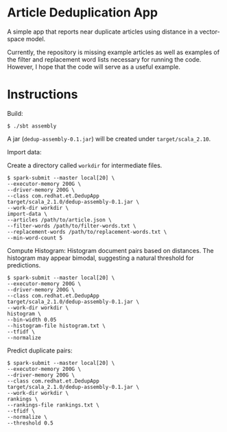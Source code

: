 # Article Deduplication App

A simple app that reports near duplicate articles using distance in a vector-space model.

Currently, the repository is missing example articles as well as examples of the filter and replacement word lists necessary for running the code. However, I hope that the code will serve as a useful example.

# Instructions

Build:

    $ ./sbt assembly

A jar (`dedup-assembly-0.1.jar`) will be created under `target/scala_2.10`.

Import data:

Create a directory called `workdir` for intermediate files.

    $ spark-submit --master local[20] \
    --executor-memory 200G \
    --driver-memory 200G \
    --class com.redhat.et.DedupApp
    target/scala_2.1.0/dedup-assembly-0.1.jar \
    --work-dir workdir \
    import-data \
    --articles /path/to/article.json \
    --filter-words /path/to/filter-words.txt \
    --replacement-words /path/to/replacement-words.txt \
    --min-word-count 5


Compute Histogram:
Histogram document pairs based on distances.  The histogram may appear bimodal, suggesting a natural threshold for predictions.

    $ spark-submit --master local[20] \
    --executor-memory 200G \
    --driver-memory 200G \
    --class com.redhat.et.DedupApp
    target/scala_2.1.0/dedup-assembly-0.1.jar \
    --work-dir workdir \
    histogram \
    --bin-width 0.05
    --histogram-file histogram.txt \
    --tfidf \
    --normalize

Predict duplicate pairs:

    $ spark-submit --master local[20] \
    --executor-memory 200G \
    --driver-memory 200G \
    --class com.redhat.et.DedupApp
    target/scala_2.1.0/dedup-assembly-0.1.jar \
    --work-dir workdir \
    rankings \
    --rankings-file rankings.txt \
    --tfidf \
    --normalize \
    --threshold 0.5
    
    
